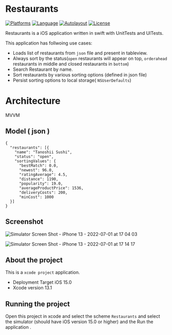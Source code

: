 # Restaurants

[![Platforms](https://img.shields.io/badge/Platform-iOS-yellow.svg)]()
[![Language](https://img.shields.io/badge/Language-Swift_5.1-orange.svg)]()
[![Autolayout](https://img.shields.io/badge/Autolayout-Supported-blue.svg)]()
[![License](https://img.shields.io/badge/License-MIT-blue.svg)]()

Restaurants is a iOS application written in swift with UnitTests and UITests.

This application has follwoing use cases: 

- Loads list of restaurants from `json`  file and present in tableview.
- Always sort by the status(`open` restaurants will appear on top, `orderahead` restaurants  in middle and closed restaurants in `bottom`)
- Search Restaurant by name.
- Sort restaurants by various sorting options (defined in json file)
- Persist sorting options to local storage( `NSUserDefaults`)

# Architecture
MVVM

## Model ( json )
```
{
  "restaurants": [{
    "name": "Tanoshii Sushi",
    "status": "open",
    "sortingValues": {
      "bestMatch": 0.0,
      "newest": 96.0,
      "ratingAverage": 4.5,
      "distance": 1190,
      "popularity": 19.0,
      "averageProductPrice": 1536,
      "deliveryCosts": 200,
      "minCost": 1000
  }]
}
```

## Screenshot

![Simulator Screen Shot - iPhone 13 - 2022-07-01 at 17 04 03](https://user-images.githubusercontent.com/30017908/176920546-53452367-aeec-4591-b406-8a804b8bb4a7.png)

![Simulator Screen Shot - iPhone 13 - 2022-07-01 at 17 14 17](https://user-images.githubusercontent.com/30017908/176922067-f6df07d1-9a1c-4b4c-b745-56d0bf71ea56.png)

## About the project
This is a `xcode project` application.
- Deployment Target iOS 15.0
- Xcode version 13.1

## Running the project
Open this project in xcode and select the scheme `Restaurants` and select the simulator (should have iOS version 15.0 or higher) and the Run the application .
